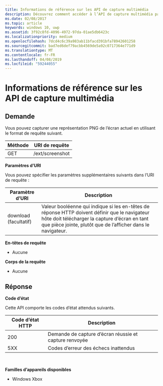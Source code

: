 ```yaml
---
title: Informations de référence sur les API de capture multimédia
description: Découvrez comment accéder à l’API de capture multimédia par programmation.
ms.date: 02/08/2017
ms.topic: article
keywords: windows 10, uwp
ms.assetid: 3f92c8fd-4096-4972-97da-01ae5db6423c
ms.localizationpriority: medium
ms.openlocfilehash: 7dcd4c6c39a983ab11bfacd391bfa78942601258
ms.sourcegitcommit: bad7ed6def79acbb4569de5a92c0717364e771d9
ms.translationtype: MT
ms.contentlocale: fr-FR
ms.lasthandoff: 04/08/2019
ms.locfileid: "59244055"
---
```

# <a name="media-capture-api-reference"></a>Informations de référence sur les API de capture multimédia #

## <a name="request"></a>Demande

Vous pouvez capturer une représentation PNG de l’écran actuel en utilisant le format de requête suivant.

| Méthode        | URI de requête     | 
| ------------- |-----------------|
| GET           | /ext/screenshot |


**Paramètres d’URI**

Vous pouvez spécifier les paramètres supplémentaires suivants dans l’URI de requête :


| Paramètre d’URI      | Description     | 
| ------------------ |-----------------|
| download (facultatif)| Valeur booléenne qui indique si les en-têtes de réponse HTTP doivent définir que le navigateur hôte doit télécharger la capture d’écran en tant que pièce jointe, plutôt que de l’afficher dans le navigateur.  |

**En-têtes de requête**

* Aucune

**Corps de la requête**

* Aucune

## <a name="response"></a>Réponse

**Code d’état**

Cette API comporte les codes d’état attendus suivants.

| Code d’état HTTP   | Description     | 
| ------------------ |-----------------|
| 200                | Demande de capture d’écran réussie et capture renvoyée |
| 5XX                | Codes d’erreur des échecs inattendus |
<br>

**Familles d’appareils disponibles**

* Windows Xbox

